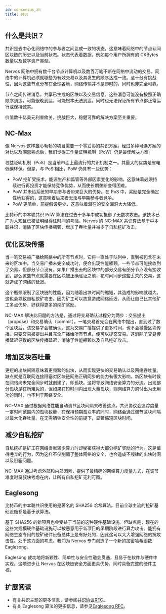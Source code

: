 ```yaml
---
id: consensus_zh
title: 共识
---
```


## 什么是共识？

共识是去中心化网络中的参与者之间达成一致的状态。这意味着网络中的节点认同区块链的历史以及当前状态。状态代表着数据，例如每个用户所拥有的 CKBytes 数量以及数字资产类型。

Nervos 网络中拥有数千台节点计算机以及数百万笔不断在网络中流动的交易。网络中的计算机必须就哪些为有效交易以及其发生的顺序达成一致。这十分有挑战性，因为这些节点分布在全球各地，网络传输并不是即时的，同时也非完全可靠。

节点之间传递消息，共享已生成的区块以及交易信息。这些消息可能没有按照正确顺序到达，可能很晚到达，可能根本无法到达。同时也无法保证所有节点都正常运行或保持诚实。

价值数十亿美元利害攸关，挑战巨大，稳健可靠的解决方案至关重要。

## NC-Max

像 Nervos 这样雄心勃勃的项目需要一个零妥协的共识方案。经过多种可选方案的对比以及深思熟虑后，我们觉得工作量证明机制（PoW）仍是最佳解决方案。

权益证明机制（PoS）是当前市面上最流行的共识机制之一。其最大的优势是省电低碳环保。但是，与 PoS 相比，PoW 仍具有一些优势：

* PoW 挖矿受技术，能源生产和监管等外部因素变化的影响。这意味着必须持续进行再投资才能保持竞争优势，从而使长期垄断变得困难。
* PoW 并未给系统的早期参与者带来巨大的优势。在 PoS 中，奖励是完全确定性地获得的，这意味着后来者无法与早期参与者竞争。
* PoW 更简单，前提假设更少，这意味着潜在的安全漏洞大大降低。

比特币的中本聪共识 PoW 算法在过去十多年中成功抵御了无数次攻击。该技术已广为人知且已被证明经得住时间的考验。Nervos 的 NC-MAX 共识算法基于中本聪共识，消除了区块传播瓶颈、增加了吞吐量并减少了自私挖矿攻击。

## 优化区块传播

当一笔交易被广播给网络中的所有节点时，它将一直处于队列中，直到被包含在未来的区块中。当交易广播未完全成功时，便会出现性能瓶颈。一些节点可能接收到了交易，但部分节点没有。如果广播出去的区块中的部分交易有部分节点没有接收到，那么这些节点就需要在区块被正确验证之前，花时间同步这些丢失的交易，这就造成了网络的延迟。

这个瓶颈限制了区块链的性能，因为随着出块时间的缩短，其造成的影响就越大。这也会导致自私挖矿攻击，因为矿工可以故意造成网络延迟，从而让自己比其他矿工多点优势，好获得更多的挖矿奖励。

NC-MAX 解决此问题的方法是，通过将交易确认过程分为两步：交易提出（propose）和交易确认（commit）。一笔交易首先会在网络中提出，直到过了数个区块后，该交易才会被确认。这为交易广播提供了更多时间，也不会减慢区块传播。只要交易被提出并且完全广播给所有节点，便可以提交交易。这消除了交易传播延迟导致的区块传播延迟，消除了性能瓶颈以及自私挖矿攻击。

## 增加区块吞吐量

更短的出块间隔意味着更频繁的出块，从而实现更快的交易确认以及网络吞吐量。缺点就是互联网连接阻塞对区块链网络正确同步的能力有很大影响。新区块有时候在网络尚未完全同步时就创建了，即孤块。这将导致网络安全算力的分流。出现部分孤块是在所难免的，但如果在短时间内出现大量孤块，则网络算力的付出为无用功的同时，也不利于网络安全。

NC-MAX 通过根据网络性能自动调节区块间隔来改善这点。共识协议会追踪度量一定时间范围内的孤块数量，在保持预期孤块率的同时，网络会通过调节区块间隔以最大化吞吐量。在无需牺牲安全性的前提下，显著缩短区块时间。

## 减少自私挖矿

自私挖矿是矿工在网络贡献较少算力时却秘密获得大部分挖矿奖励的行为。这是值得唾弃的行为，因为这样不仅削弱了整体网络的安全，也会造成不规律的出块时间以及阻塞问题。

NC-MAX 通过考虑外部和内部因素，提供了最精确的网络算力度量方式，在调节难度时将叔块考虑在内，让所有自私挖矿无利可图。

## Eaglesong

比特币的中本聪共识使用的是著名的 SHA256 哈希算法。目前全球主流的挖矿基础设施都是基于该算法。

基于 SHA256 的新项目也会受益于当前的这种硬件基础设施。但缺点是，现在的这些大规模硬件基础设施可以被恶意用于新项目的早期阶段进行算力攻击。能拥有网络生态专用的挖矿硬件设备总体上是有好处的，因此这可以大大增强网络的抗攻击性。处于这方面的考虑，我们为 Nervos 专门创造了一个新的加密哈希函数 Eaglesong。

Eaglesong 成功地将新颖性、简单性与安全性融会贯通，且易于在软件与硬件中实现。这项进步让 Nervos 在区块链安全方面更具优势，同时具备完整的硬件主权。

## 扩展阅读

* 有关共识主题的更多信息，请参阅[共识协议RFC](https://github.com/nervosnetwork/rfcs/blob/master/rfcs/0020-ckb-consensus-protocol/0020-ckb-consensus-protocol.md)。
* 有关 Eaglesong 算法的更多信息，请参见[Eaglesong RFC](https://github.com/nervosnetwork/rfcs/blob/master/rfcs/0010-eaglesong/0010-eaglesong.md)。

